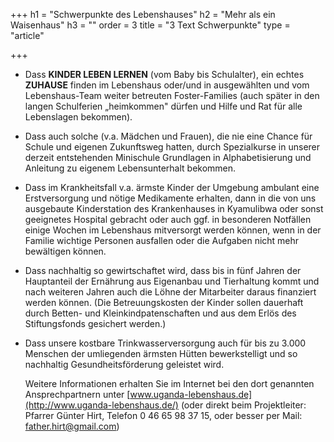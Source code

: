 +++
h1 = "Schwerpunkte des Lebenshauses"
h2 = "Mehr als ein Waisenhaus"
h3 = ""
order = 3
title = "3 Text Schwerpunkte"
type = "article"

+++
* Dass **KINDER LEBEN LERNEN** (vom Baby bis Schulalter), ein echtes **ZUHAUSE** finden im Lebenshaus oder/und in ausgewählten und vom Lebenshaus-Team weiter betreuten Foster-Families (auch später in den langen Schulferien „heimkommen" dürfen und Hilfe und Rat für alle Lebenslagen bekommen).
* Dass auch solche (v.a. Mädchen und Frauen), die nie eine Chance für Schule und eigenen Zukunftsweg hatten, durch Spezialkurse in unserer derzeit entstehenden Minischule Grundlagen in Alphabetisierung und Anleitung zu eigenem Lebensunterhalt bekommen.
* Dass im Krankheitsfall v.a. ärmste Kinder der Umgebung ambulant eine Erstversorgung und nötige Medikamente erhalten, dann in die von uns ausgebaute Kinderstation des Krankenhauses in Kyamulibwa oder sonst geeignetes Hospital gebracht oder auch ggf. in besonderen Notfällen einige Wochen im Lebenshaus mitversorgt werden können, wenn in der Familie wichtige Personen ausfallen oder die Aufgaben nicht mehr bewältigen können.
* Dass nachhaltig so gewirtschaftet wird, dass bis in fünf Jahren der Hauptanteil der Ernährung aus Eigenanbau und Tierhaltung kommt und nach weiteren Jahren auch die Löhne der Mitarbeiter daraus finanziert werden können. (Die Betreuungskosten der Kinder sollen dauerhaft durch Betten- und Kleinkindpatenschaften und aus dem Erlös des Stiftungsfonds gesichert werden.) 
* Dass unsere kostbare Trinkwasserversorgung auch für bis zu 3.000 Menschen der umliegenden ärmsten Hütten bewerkstelligt und so nachhaltig Gesundheitsförderung geleistet wird.

  Weitere Informationen erhalten Sie im Internet bei den dort genannten Ansprechpartnern unter [www.uganda-lebenshaus.de](http://www.uganda-lebenshaus.de/) (oder direkt beim Projektleiter: Pfarrer Günter Hirt, Telefon 0 46 65 98 37 15, oder besser per Mail: [father.hirt@gmail.com](mailto:father.hirt@gmail.com?subject=Lebenshaus&body=))
